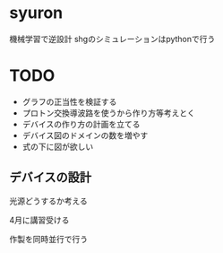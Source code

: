 # syuron

機械学習で逆設計
shgのシミュレーションはpythonで行う

# TODO

* グラフの正当性を検証する
* プロトン交換導波路を使うから作り方等考えとく
* デバイスの作り方の計画を立てる
* デバイス図のドメインの数を増やす
* 式の下に図が欲しい

## デバイスの設計

光源どうするか考える

4月に講習受ける

作製を同時並行で行う
